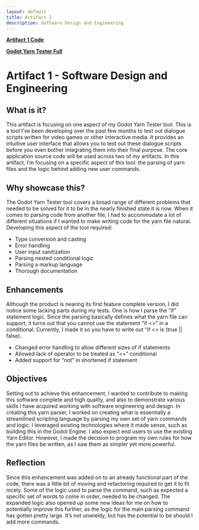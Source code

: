 ```yaml
---
layout: default
title: Artifact 1
description: Software Design and Engineering
---
```


[**Artifact 1 Code**](https://github.com/griddolini/griddolini.github.io/tree/master/artifacts/GodotYarnTester/singletons/Storyteller.gd)
  
 [**Godot Yarn Tester Full**](https://github.com/griddolini/griddolini.github.io/tree/master/artifacts/GodotYarnTester)

# Artifact 1 - Software Design and Engineering
## What is it?
This artifact is focusing on one aspect of my Godot Yarn Tester tool. This is a tool I’ve been developing over the past few months to test out dialogue scripts written for video games or other interactive media. It provides an intuitive user interface that allows you to test out these dialogue scripts before you even bother integrating them into their final purpose.
The core application source code will be used across two of my artifacts. In this artifact, I’m focusing on a specific aspect of this tool: the parsing of yarn files and the logic behind adding new user commands.

## Why showcase this?
The Godot Yarn Tester tool covers a broad range of different problems that needed to be solved for it to be in the nearly finished state it is now. When it comes to parsing code from another file, I had to accommodate a lot of different situations if I wanted to make writing code for the yarn file natural. Developing this aspect of the tool required:
- Type conversion and casting
- Error handling
- User input sanitization
- Parsing nested conditional logic
- Parsing a markup language
- Thorough documentation

## Enhancements
Although the product is nearing its first feature complete version, I did notice some lacking parts during my tests. One is how I parse the “if” statement logic. Since the parsing basically defines what the yarn file can support, it turns out that you cannot use the statement “if <<bool>>” in a conditional. Currently, I made it so you have to write out “if <<bool>> is (true || false).
- Changed error handling to allow different sizes of if statements
- Allowed lack of operator to be treated as “==” conditional
- Added support for “not” in shortened if statement

## Objectives
Setting out to achieve this enhancement, I wanted to contribute to making this software complete and high quality, and also to demonstrate various skills I have acquired working with software engineering and design. In creating this yarn parser, I worked on creating what is essentially a streamlined scripting language by parsing my own set of yarn commands and logic. I leveraged existing technologies where it made sense, such as building this in the Godot Engine. I also expect end users to use the existing Yarn Editor. However, I made the decision to program my own rules for how the yarn files be written, as I saw them as simpler yet more powerful.

## Reflection
Since this enhancement was added on to an already functional part of the code, there was a little bit of moving and refactoring required to get it to fit nicely. Some of the logic used to parse the command, such as expected a specific set of words to come in order, needed to be changed. The expanded logic also opened up some new ideas for me on how to potentially improve this further, as the logic for the main parsing command has gotten pretty large. It’s not unwieldy, but has the potential to be should I add more commands.
